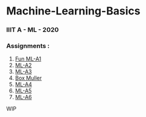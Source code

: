 # Machine-Learning-Basics
### IIIT A - ML - 2020

### Assignments :
1) [Fun ML-A1](https://github.com/XXDIL/Machine-Learning-Basics/tree/master/FML-A1)
2) [ML-A2](https://github.com/XXDIL/Machine-Learning-Basics/tree/master/ML-A2)
3) [ML-A3](https://github.com/XXDIL/Machine-Learning-Basics/tree/master/ML-A3)
4) [Box Muller](https://github.com/XXDIL/Machine-Learning-Basics/tree/master/Box_Muller)
5) [ML-A4](https://github.com/XXDIL/Machine-Learning-Basics/tree/master/ML-A4)
6) [ML-A5](https://github.com/XXDIL/Machine-Learning-Basics/tree/master/ML-A5)
7) [ML-A6](https://github.com/XXDIL/Machine-Learning-Basics/tree/master/ML-A6)

WIP
